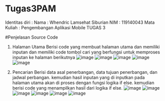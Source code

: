 # Tugas3PAM
Identitas diri :
Nama : Whendric Lamsehat Siburian
NIM : 119140043
Mata Kuliah : Pengembangan Aplikasi Mobile
TUGAS 3

#Penjelasan Source Code
1. Halaman Utama
  Berisi code yang membuat halaman utama dan memiliki inputan dan memiliki code tombol cari yang berfungsi untuk memproses inputan ke halaman berikutnya 
![image](https://user-images.githubusercontent.com/101852042/159123721-a3f67fdb-c28c-47f2-acfc-1f16ab03c07c.png)
![image](https://user-images.githubusercontent.com/101852042/159123725-d6dda9c5-6276-4c0b-a6c3-d8a7e6ba89dd.png)
![image](https://user-images.githubusercontent.com/101852042/159123729-2ed7f96d-3f4b-44d8-9a12-214088dc0ce1.png)
![image](https://user-images.githubusercontent.com/101852042/159123734-93f2ebfc-c644-4ae8-b1d3-9115dd384994.png)
![image](https://user-images.githubusercontent.com/101852042/159123739-46f28c0b-c848-4b7d-8870-1728c4aa8230.png)

2. Pencarian
  Berisi data asal penerbangan, data tujuan penerbangan, dan jadwal perbangan. kemudian hasil inputan yang di inputkan pada halaman utama akan di proses dengan fungsi logika if else. kemudian berisi code yang menampilkan hasil dari logika if else.
![image](https://user-images.githubusercontent.com/101852042/159123899-d2a507b9-ece3-4c6b-ae02-1589ad0ee4df.png)
![image](https://user-images.githubusercontent.com/101852042/159123903-5f2487cf-5856-4591-ba60-566db44fba82.png)
![image](https://user-images.githubusercontent.com/101852042/159123907-f0c12680-dd21-4d33-89e6-9e2491658c05.png)
![image](https://user-images.githubusercontent.com/101852042/159123910-a773e816-5f1a-4a58-acd4-f3d7e20c9d4a.png)
![image](https://user-images.githubusercontent.com/101852042/159123917-2456a5f8-6f82-42a5-9573-117c9c22b1b5.png)
![image](https://user-images.githubusercontent.com/101852042/159123922-b6f64431-a7de-4428-97ca-ae6a3dd2803b.png)
